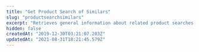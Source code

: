 ```yaml
---
title: "Get Product Search of Similars"
slug: "productsearchsimilars"
excerpt: "Retrieves general information about related product searches."
hidden: false
createdAt: "2019-12-30T03:21:07.203Z"
updatedAt: "2021-08-31T18:21:45.579Z"
---
```

